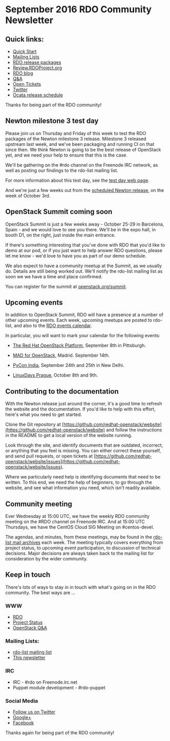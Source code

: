 # September 2016 RDO Community Newsletter

## Quick links:

* [Quick Start](http://rdoproject.org/quickstart)
* [Mailing Lists](https://www.rdoproject.org/community/mailing-lists/)
* [RDO release packages](https://trunk.rdoproject.org/)
* [Review.RDOProject.org](http://review.rdoproject.org/)
* [RDO blog](http://rdoproject.org/blog)
* [Q&A](http://ask.openstack.org/)
* [Open Tickets](http://tm3.org/rdobugs)
* [Twitter](http://twitter.com/rdocommunity)
* [Ocata release schedule](http://releases.openstack.org/ocata/schedule.html)

Thanks for being part of the RDO community!


## Newton milestone 3 test day

Please join us on Thursday and Friday of this week to test the RDO
packages of the Newton milestone 3 release. Milestone 3 released
upstream last week, and we've been packaging and running CI on that
since then. We think Newton is going to be the best release of OpenStack
yet, and we need your help to ensure that this is the case.

We'll be gathering on the #rdo channel on the Freenode IRC network, as
well as posting our findings to the rdo-list mailing list.

For more information about this test day, see the [test day web
page](https://www.rdoproject.org/testday/newton/milestone3/).

And we're just a few weeks out from the [scheduled Newton
release](https://releases.openstack.org/newton/schedule.html), on the
week of October 3rd.


## OpenStack Summit coming soon

OpenStack Summit is just a few weeks away - October 25-29 in Barcelona,
Spain - and we would love to see you there. We'll be in the expo hall,
in booth D1, on the right, just inside the main entrance.

If there's something interesting that you've done with RDO that you'd
like to demo at our pod, or if you just want to help answer RDO
questions, please let me know - we'd love to have you as part of our
demo schedule.

We also expect to have a community meetup at the Summit, as we usually
do. Details are still being worked out. We'll notify the rdo-list
mailing list as soon we we have a time and place confirmed.

You can register for the summit at
[openstack.org/summit](https://www.openstack.org/summit).


## Upcoming events

In addition to OpenStack Summit, RDO will have a presence at a number of
other upcoming events. Each week, upcoming meetups are posted to
rdo-list, and also to the [RDO events
calendar](https://www.rdoproject.org/events/).

In particular, you will want to mark your calendar for the following
events:

* [The Red Hat OpenStack
  Platform](http://www.meetup.com/Pittsburgh-Red-Hat-User-Group/events/233282275/),
  September 8th in Pittsburgh.

* [MAD for
  OpenStack](http://www.meetup.com/MAD-for-OpenStack/events/233790123/),
  Madrid. September 14th.

* [PyCon India](https://in.pycon.org/2016/), September 24th and 25th in
  New Delhi.

* [LinuxDays Prague](https://www.linuxdays.cz/2016/), October 8th and
  9th.


## Contributing to the documentation

With the Newton release just around the corner, it's a good time to
refresh the website and the documentation. If you'd like to help with
this effort, here's what you need to get started.

Clone the Git repository at
[https://github.com/redhat-openstack/website](https://github.com/redhat-openstack/website)
and follow the instructions in the README to get a local version of the
website running.

Look through the site, and identify documents that are outdated,
incorrect, or anything that you feel is missing. You can either correct
these yourself, and send pull requests, or open tickets at
[https://github.com/redhat-openstack/website/issues](https://github.com/redhat-openstack/website/issues).

Where we particularly need help is identifying documents that need to be
written. To this end, we need the help of beginners, to go through the
website, and see what information you need, which isn't readily
available.


## Community meeting


Ever  Wednesday at 15:00 UTC, we have the weekly RDO community meeting
on the #RDO channel on Freenode IRC. And at 15:00 UTC Thursdays, we
have the CentOS Cloud SIG Meeting on #centos-devel.

The agendas, and minutes, from these meetings, may be found in the
[rdo-list mail archives](https://www.redhat.com/archives/rdo-list/)
each week. The meeting typically covers everything from project status,
to upcoming event participation, to discussion of technical decisions.
Major decisions are always taken back to the mailing list for
consideration by the wider community.

## Keep in touch

There's lots of ways to stay in in touch with what's going on in the
RDO community. The best ways are ...

### WWW
* [RDO](http://rdoproject.org/)
* [Project Status](http://dashboards.rdoproject.org/)
* [OpenStack Q&A](http://ask.openstack.org/ )

### Mailing Lists:
* [rdo-list mailing list](http://www.redhat.com/mailman/listinfo/rdo-list )
* [This newsletter](http://www.redhat.com/mailman/listinfo/rdo-newsletter )

### IRC
* IRC - #rdo on Freenode.irc.net
* Puppet module development - #rdo-puppet

### Social Media
* [Follow us on Twitter](http://twitter.com/rdocommunity )
* [Google+](http://tm3.org/rdogplus )
* [Facebook](http://facebook.com/rdocommunity)


Thanks again for being part of the RDO community!
